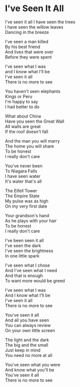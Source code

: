 # I've Seen It All  

I've seen it all
I have seen the trees  
I have seen the willow leaves  
Dancing in the breeze  

I've seen a man killed  
By his best friend  
And lives that were over  
Before they were spent  

I've seen what I was  
and I know what I'll be  
I've seen it all  
There is no more to see  

You haven't seen elephants  
Kings or Peru  
I'm happy to say  
I had better to do  

What about China  
Have you seen the Great Wall  
All walls are great  
If the roof doesn't fall  

And the man you will marry  
The home you will share  
To be honest  
I really don't care  

You've never been  
To Niagara Falls  
I have seen water  
It's water that's all

The Eifell Tower  
The Empire State  
My pulse was as high  
On my very first date  

Your grandson's hand  
As he plays with your hair  
To be honest  
I really don't care  

I've been seen it all  
I've seen the dark  
I've seen the brightness  
In one little spark  

I've seen what I chose  
And I've seen what I need  
And that is enough  
To want more would be greed  

I've seen what I was  
And I know what I'll be  
I've seen it all  
There is no more to see  

You've seen it all  
And all you have seen  
You can always review  
On your own little screen  

The light and the dark  
The big and the small  
Just keep in mind  
You need no more at all  

You've seen what you were  
And know what you'll be  
You've seen it all  
There is no more to see  
